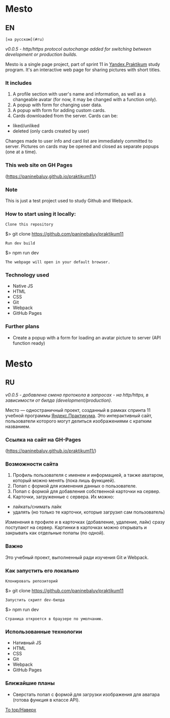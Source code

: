 # Mesto
## EN
    [на русском](#ru)

_v0.0.5 - http/https protocol autochange added for switching between development or production builds._

Mesto is a single page project, part of sprint 11 in [Yandex.Praktikum](https://yandex.ru/praktikum) study program.
It's an interactive web page for sharing pictures with short titles.

### It includes
1. A profile section with user's name and information, as well as a changeable avatar (for now, it may be changed with a function only).
2. A popup with form for changing user data.
3. A popup with form for adding custom cards.
4. Cards downloaded from the server. Cards can be:
  +  liked/unliked
  +  deleted (only cards created by user)

Changes made to user info and card list are immediately committed to server.
Pictures on cards may be opened and closed as separate popups (one at a time).

### This web site on GH Pages
(https://paninebaluy.github.io/praktikum11/)

### Note
This is just a test project used to study Github and Webpack.

### How to start using it locally:

    Clone this repository

$> git clone https://github.com/paninebaluy/praktikum11

    Run dev build

$> npm run dev

    The webpage will open in your default browser.

### Technology used
+ Native JS
+ HTML
+ CSS
+ Git
+ Webpack
+ GitHub Pages

### Further plans
+ Create a popup with a form for loading an avatar picture to server (API function ready)

# Mesto
## RU

_v0.0.5 - добавлена смена протокола в запросах - на http/https, в зависимости от билда (development/production)._

Место &mdash; одностраничный проект, созданный в рамках спринта 11 учебной программы [Яндекс.Практикума](https://yandex.ru/praktikum).
Это интерактивный сайт, пользователи которого могут делиться изображениями с кратким названием.

### Ссылка на сайт на GH-Pages
(https://paninebaluy.github.io/praktikum11/)

### Возможности сайта
1. Профиль пользователя с именем и информацией, а также аватаром, который можно менять (пока лишь функцией).
2. Попап с формой для изменения данных о пользователе. 
3. Попап с формой для добавления собственной карточки на сервер. 
4. Карточки, загруженные с сервера. Их можно:
  +  лайкать/снимать лайк
  +  удалять (но только те карточки, которые загрузил сам пользователь)


Изменения в профиле и в карточках (добавление, удаление, лайк) сразу поступают на сервер.
Картинки в карточках можно открывать и закрывать как отдельные попапы (по одной).

### Важно
Это учебный проект, выполненный ради изучения Git и Webpack.

### Как запустить его локально

    Клонировать репозиторий

$> git clone https://github.com/paninebaluy/praktikum11

    Запустить скрипт dev-билда

$> npm run dev

    Страница откроется в браузере по умолчанию. 

### Использованные технологии
+ Нативный JS
+ HTML
+ CSS
+ Git
+ Webpack
+ GitHub Pages

### Ближайшие планы
+ Сверстать попап с формой для загрузки изображения для аватара (готова функция в классе API).

[To top/Наверх](#Mesto)